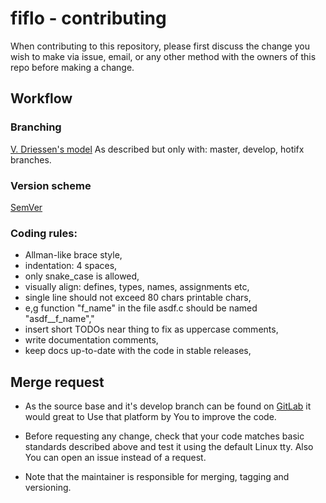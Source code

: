 # fiflo - contributing

When contributing to this repository, please first discuss the change you wish
to make via issue, email, or any other method with the owners of this repo
before making a change.

## Workflow
### Branching
[V. Driessen's model](https://nvie.com/posts/a-successful-git-branching-model/)
As described but only with: master, develop, hotifx branches.

### Version scheme
[SemVer](https://semver.org/)

### Coding rules:
- Allman-like brace style,
- indentation: 4 spaces,
- only snake_case is allowed,
- visually align: defines, types, names, assignments etc,
- single line should not exceed 80 chars printable chars,
- e,g function "f_name" in the file asdf.c should be named "asdf__f_name","
- insert short TODOs near thing to fix as uppercase comments,
- write documentation comments,
- keep docs up-to-date with the code in stable releases,

## Merge request
- As the source base and it's develop branch can be found on
[GitLab](https://gitlab.com/mattmaniak/fiflo/tree/develop) it would great to
Use that platform by You to improve the code.

- Before requesting any change, check that your code matches basic standards
described above and test it using the default Linux tty. Also You can open an
issue instead of a request.

- Note that the maintainer is responsible for merging, tagging and versioning.
